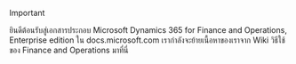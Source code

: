 > [!IMPORTANT]
> ยินดีต้อนรับสู่เอกสารประกอบ Microsoft Dynamics 365 for Finance and Operations, Enterprise edition ใน docs.microsoft.com เรากำลังจะย้ายเนื้อหาของเราจาก Wiki วิธีใช้ของ Finance and Operations มาที่นี่ 

